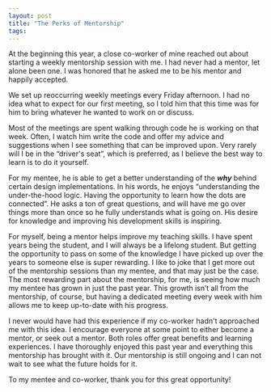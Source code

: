 ```yaml
---
layout: post
title: "The Perks of Mentorship"
tags: 
---
```


At the beginning this year, a close co-worker of mine reached out about starting a weekly mentorship session with me.  I had never had a mentor, let alone been one. I was honored that he asked me to be his mentor and happily accepted. 

We set up reoccurring weekly meetings every Friday afternoon. I had no idea what to expect for our first meeting, so I told him that this time was for him to bring whatever he wanted to work on or discuss. 

Most of the meetings are spent walking through code he is working on that week. Often, I watch him write the code and offer my advice and suggestions when I see something that can be improved upon. Very rarely will I be in the “driver's seat”, which is preferred, as I believe the best way to learn is to do it yourself. 

For my mentee, he is able to get a better understanding of the ___why___ behind certain design implementations. In his words, he enjoys “understanding the under-the-hood logic. Having the opportunity to learn how the dots are connected”. He asks a ton of great questions, and will have me go over things more than once so he fully understands what is going on. His desire for knowledge and improving his development skills is inspiring. 

For myself, being a mentor helps improve my teaching skills. I have spent years being the student, and I will always be a lifelong student. But getting the opportunity to pass on some of the knowledge I have picked up over the years to someone else is super rewarding. I like to joke that I get more out of the mentorship sessions than my mentee, and that may just be the case. The most rewarding part about the mentorship, for me, is seeing how much my mentee has grown in just the past year. This growth isn’t all from the mentorship, of course, but having a dedicated meeting every week with him allows me to keep up-to-date with his progress. 

I never would have had this experience if my co-worker hadn't approached me with this idea. I encourage everyone at some point to either become a mentor, or seek out a mentor. Both roles offer great benefits and learning experiences. I have thoroughly enjoyed this past year and everything this mentorship has brought with it. Our mentorship is still ongoing and I can not wait to see what the future holds for it. 

To my mentee and co-worker, thank you for this great opportunity! 
